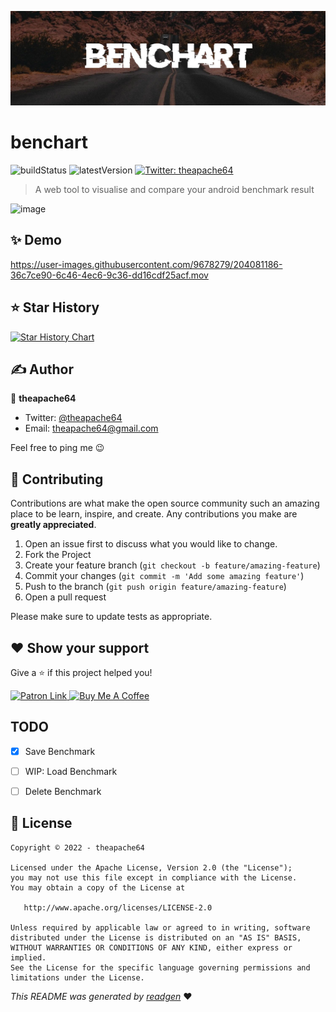 ![](cover.jpeg)

# benchart

![buildStatus](https://img.shields.io/github/workflow/status/theapache64/benchart/Java%20CI%20with%20Gradle?style=plastic)
![latestVersion](https://img.shields.io/github/v/release/theapache64/benchart)
<a href="https://twitter.com/theapache64" target="_blank">
<img alt="Twitter: theapache64" src="https://img.shields.io/twitter/follow/theapache64.svg?style=social" />
</a>

> A web tool to visualise and compare your android benchmark result

![image](https://user-images.githubusercontent.com/9678279/204081081-bbe0d38b-6fe0-4f2c-b360-930fbfe20cf6.png)


## ✨ Demo

https://user-images.githubusercontent.com/9678279/204081186-36c7ce90-6c46-4ec6-9c36-dd16cdf25acf.mov


## ⭐️ Star History

[![Star History Chart](https://api.star-history.com/svg?repos=theapache64/benchart&type=Date)](https://star-history.com/#theapache64/benchart&Date)

## ✍️ Author

👤 **theapache64**

* Twitter: <a href="https://twitter.com/theapache64" target="_blank">@theapache64</a>
* Email: theapache64@gmail.com

Feel free to ping me 😉

## 🤝 Contributing



Contributions are what make the open source community such an amazing place to be learn, inspire, and create. Any
contributions you make are **greatly appreciated**.

1. Open an issue first to discuss what you would like to change.
1. Fork the Project
1. Create your feature branch (`git checkout -b feature/amazing-feature`)
1. Commit your changes (`git commit -m 'Add some amazing feature'`)
1. Push to the branch (`git push origin feature/amazing-feature`)
1. Open a pull request

Please make sure to update tests as appropriate.

## ❤ Show your support

Give a ⭐️ if this project helped you!

<a href="https://www.patreon.com/theapache64">
  <img alt="Patron Link" src="https://c5.patreon.com/external/logo/become_a_patron_button@2x.png" width="160"/>
</a>

<a href="https://www.buymeacoffee.com/theapache64" target="_blank">
    <img src="https://cdn.buymeacoffee.com/buttons/v2/default-yellow.png" alt="Buy Me A Coffee" width="160">
</a>


## TODO
- [x] Save Benchmark
- [ ] WIP: Load Benchmark
- [ ] Delete Benchmark


## 📝 License

```
Copyright © 2022 - theapache64

Licensed under the Apache License, Version 2.0 (the "License");
you may not use this file except in compliance with the License.
You may obtain a copy of the License at

   http://www.apache.org/licenses/LICENSE-2.0

Unless required by applicable law or agreed to in writing, software
distributed under the License is distributed on an "AS IS" BASIS,
WITHOUT WARRANTIES OR CONDITIONS OF ANY KIND, either express or implied.
See the License for the specific language governing permissions and
limitations under the License.
```

_This README was generated by [readgen](https://github.com/theapache64/readgen)_ ❤
